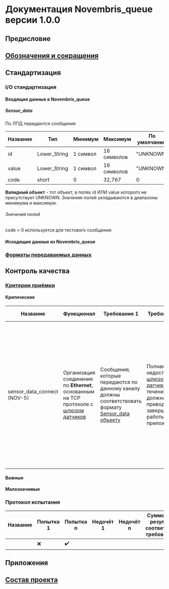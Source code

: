 # Документация **Novembris_queue** версии **1.0.0**

## Предисловие

## [Обозначения и сокращения](Обозначения_и_сокращения.md)

## Стандартизация

### I/O стандартизация

#### Входящие данные в **Novembris_queue**

##### Sensor_data
По ЛПД передаются сообщения

| Название | Тип           | Минимум      | Максимум     | По умолчанию |
|----------|---------------|--------------|--------------|--------------|
| id       | Lower_String  | 1 символ     | 16 символов  | "UNKNOWN"    |
| value    | Lower_String  | 1 символ     | 16 символов  | "UNKNOWN"    |
| code     | short         | 0            | 32,767       | 0            |

**Валидный объект** - тот объект, в полях id ИЛИ value которого не присутствует UNKNOWN. Значения полей укладываются в 
диапазоны минимума и максимум.

###### Значения полей
code = 0 используется для тестового сообщения

#### Исходящие данные из **Novembris_queue**

### [Форматы передаваемых данных](Форматы_данных.md)

## Контроль качества

### [Критерии приёмки](Критерии_приёмки.md)

#### Критические

| Название                    | Функционал                                                                                                             | Требование 1                                                                                                       | Требование 2                                                                                                                         | Требование 3                                                                                                                                                                                                                                                                                       | Требование 4                                                                                                                                                                                                                                                                                | Допущение 1                                                                                        | Допущение 2                                                                         |
|-----------------------------|------------------------------------------------------------------------------------------------------------------------|--------------------------------------------------------------------------------------------------------------------|--------------------------------------------------------------------------------------------------------------------------------------|----------------------------------------------------------------------------------------------------------------------------------------------------------------------------------------------------------------------------------------------------------------------------------------------------|---------------------------------------------------------------------------------------------------------------------------------------------------------------------------------------------------------------------------------------------------------------------------------------------|----------------------------------------------------------------------------------------------------|-------------------------------------------------------------------------------------|
| sensor_data_connect (NOV-5) | Организация соединения по **Ethernet**, основанным на TCP протоколе с [шлюзом датчиков](Novembris_measures_gateway.md) | Сообщения, которые передаются по данному каналу должны соответствовать формату [Sensor_data объекту](#Sensor_data) | Полная недоступность [шлюзом датчиков](Novembris_measures_gateway.md) в течении 10с. должна приводить к завершению работы приложения | Должна присутствовать [настройки](settings/Novembris_queue/NOV-5/sensor_data_connection.md) для ЛПД в файлах [настроек](settings/settings.md) к проекту <br>Поле IP адреса () по умолчанию - (0.0.0.0 ИЛИ 127.0.0.1 ИЛИ localhost) для данной настройки должен быть. <br>Порт по умолчанию - 65181<br/> | Канал должен мокаться, посылая каждые 0.2 мс. сообщения формата [Sensor_data объекту](#Sensor_data) . Для активации нужно передать в jar при запуске аргумент "mock:sensor-data-channel", при этом должен отключаться поиск канала сервиса [шлюзом датчиков](Novembris_measures_gateway.md) | Частичная, **менее 10%**, потеря пакетов по ЛПД не должна приводить к завершению работы приложения | Данные, которые передаются по ЛПД не должны быть защищены никаким видом шифрованием |


#### Важные

#### Малозначимые

### Протокол испытания

| Название | Попытка 1 | Попытка n | Недочёт 1 | Недочёт n | Суммарный результат соответствия требованиям |
|----------|-----------|-----------|-----------|-----------|----------------------------------------------|
|          | ❌         | ✔️        |           |           |                                              |

## Приложения

## [Состав проекта](Список_всех_документашек.md)